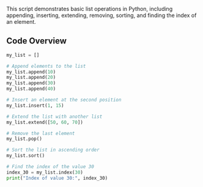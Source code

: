 This script demonstrates basic list operations in Python, including appending, inserting, extending, removing, sorting, and finding the index of an element.

## Code Overview

```python
my_list = []

# Append elements to the list
my_list.append(10)
my_list.append(20)
my_list.append(30)
my_list.append(40)

# Insert an element at the second position
my_list.insert(1, 15)

# Extend the list with another list
my_list.extend([50, 60, 70])

# Remove the last element
my_list.pop()

# Sort the list in ascending order
my_list.sort()

# Find the index of the value 30
index_30 = my_list.index(30)
print("Index of value 30:", index_30)
